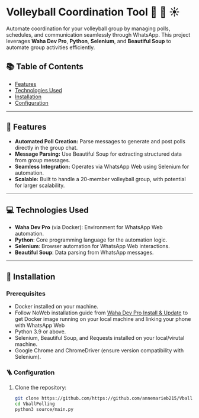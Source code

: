 # Volleyball Coordination Tool :volleyball: :palm_tree: :sunny:

Automate coordination for your volleyball group by managing polls, schedules, and communication seamlessly through WhatsApp. This project leverages **Waha Dev Pro**, **Python**, **Selenium**, and **Beautiful Soup** to automate group activities efficiently.

## :books: Table of Contents 
- [Features](#features)
- [Technologies Used](#technologies-used)
- [Installation](#installation)
- [Configuration](#configuration)

---

## :mechanical_arm: Features 
- **Automated Poll Creation:** Parse messages to generate and post polls directly in the group chat.
- **Message Parsing:** Use Beautiful Soup for extracting structured data from group messages.
- **Seamless Integration:** Operates via WhatsApp Web using Selenium for automation.
- **Scalable:** Built to handle a 20-member volleyball group, with potential for larger scalability.

---

## :computer: Technologies Used 
- **Waha Dev Pro** (via Docker): Environment for WhatsApp Web automation.
- **Python**: Core programming language for the automation logic.
- **Selenium**: Browser automation for WhatsApp Web interactions.
- **Beautiful Soup**: Data parsing from WhatsApp messages.

---

## :wrench: Installation 
### Prerequisites
- Docker installed on your machine.
- Follow NoWeb installation guide from [Waha Dev Pro Install & Update](https://waha.devlike.pro/docs/how-to/install/) to get Docker image running on your local machine and linking your phone with WhatsApp Web
- Python 3.9 or above.
- Selenium, Beautiful Soup, and Requests installed on your local/virutal machine.
- Google Chrome and ChromeDriver (ensure version compatibility with Selenium).

### :ladder: Configuration 
1. Clone the repository:
   ```bash
   git clone https://github.com/https://github.com/annemarieb215/VballPolling.git
   cd VballPolling
   python3 source/main.py
